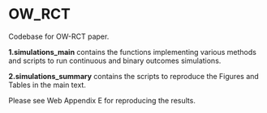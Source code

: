 # OW_RCT
 Codebase for OW-RCT paper.
 
**1.simulations_main** contains the functions implementing various methods and scripts to run continuous and binary outcomes simulations.

**2.simulations_summary** contains the scripts to reproduce the Figures and Tables in the main text.
 


 Please see Web Appendix E for reproducing the results.
